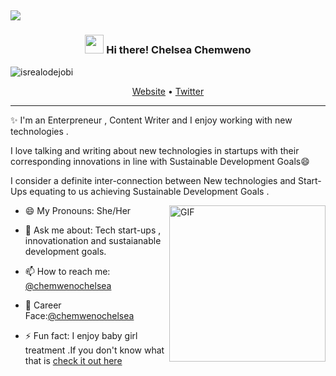 <!-- Heading -->
<h2 align= "centre"><img src = ChelseaChemwenno banner.png>
<h3 align="center"><img src = "https://raw.githubusercontent.com/MartinHeinz/MartinHeinz/master/wave.gif" width = 30px> Hi there! Chelsea Chemweno</h3>

<!-- Profile Views -->

<p align="left"> <img src="https://komarev.com/ghpvc/?username=lauragift21&label=Profile%20views&color=0e75b6&style=flat" alt="isrealodejobi" />
</p>

<p align="center">
  <a href="https://dev.to/chemwenochelsea">Website</a> •
  <a href="https://twitter.com/ChemwenoChelsea">Twitter</a>
</p>

 <!-- About section -->

---
✨ I'm an Enterpreneur , Content Writer and I enjoy working with new technologies . 

I love talking and writing about  new technologies in startups with their corresponding innovations in line with  Sustainable Development Goals😄

I consider a definite inter-connection between New technologies and Start-Ups equating to us achieving Sustainable Development Goals .

<!-- code gif-->
<img align="right" alt="GIF" src="./code.gif" width="250" height="250" />

- 😄 My Pronouns: She/Her  

- 💬 Ask me about: Tech start-ups , innovationation and sustaianable development goals.

- 📫 How to reach me: [@chemwenochelsea](https://twitter.com/chemwenochelsea)

- 📄 Career Face:[@chemwenochelsea](https://www.linkedin.com/in/chemwenochelsea/)

- ⚡ Fun fact: I enjoy baby girl treatment .If you don't know what that is [check it out here](https://exquisitemag.com/beauty/5-baby-girl-treatment-you-absolutely-need/)

<!-- THE END -->


<!--
**ChelseaChemweno** is a ✨ _special_ ✨ repository because its `README.md` (this file) appears on your GitHub profile.

Here are some ideas to get you started:

- 🔭 I’m currently working on ...
- 🌱 I’m currently learning ...
- 👯 I’m looking to collaborate on ...
- 🤔 I’m looking for help with ...
- 💬 Ask me about ...
- 📫 How to reach me: ...
- 😄 Pronouns: ...
- ⚡ Fun fact: ...
-->
